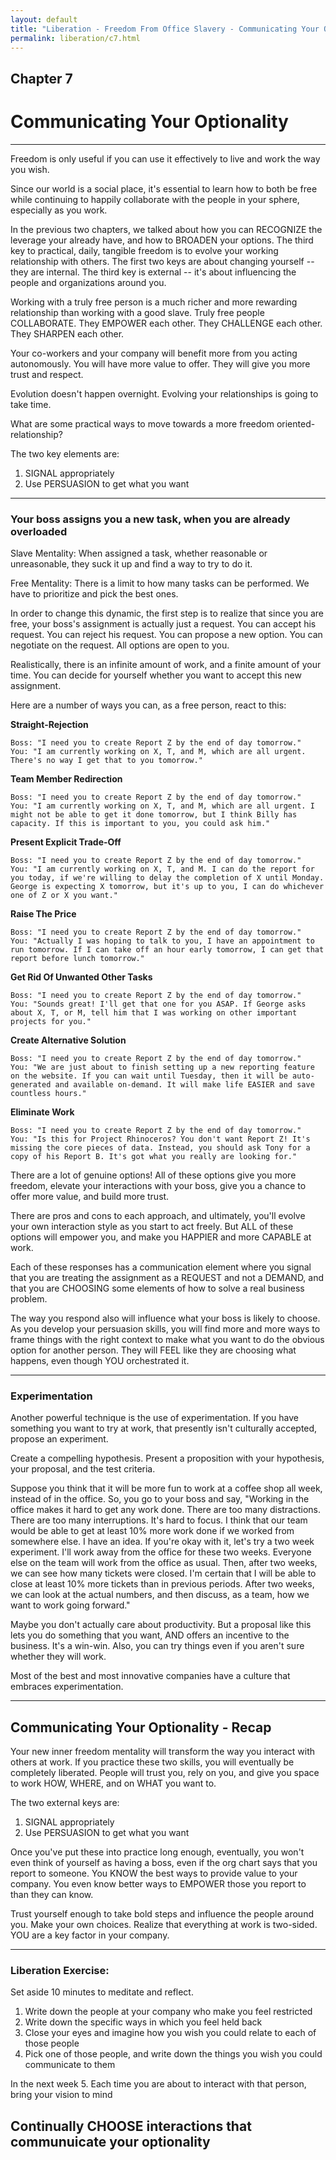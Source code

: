 ```yaml
---
layout: default
title: "Liberation - Freedom From Office Slavery - Communicating Your Optionality"
permalink: liberation/c7.html
---
```


## Chapter 7
# Communicating Your Optionality

----

Freedom is only useful if you can use it effectively to live and work the way you wish. 

Since our world is a social place, it's essential to learn how to both be free while continuing to happily collaborate with the people in your sphere, especially as you work. 

In the previous two chapters, we talked about how you can RECOGNIZE the leverage your already have, and how to BROADEN your options. The third key to practical, daily, tangible freedom is to evolve your working relationship with others. The first two keys are about changing yourself -- they are internal. The third key is external -- it's about influencing the people and organizations around you.

Working with a truly free person is a much richer and more rewarding relationship than working with a good slave. Truly free people COLLABORATE. They EMPOWER each other. They CHALLENGE each other. They SHARPEN each other. 

Your co-workers and your company will benefit more from you acting autonomously. You will have more value to offer. They will give you more trust and respect.

Evolution doesn't happen overnight. Evolving your relationships is going to take time.

What are some practical ways to move towards a more freedom oriented-relationship?

The two key elements are:

1) SIGNAL appropriately
2) Use PERSUASION to get what you want

----

### Your boss assigns you a new task, when you are already overloaded

Slave Mentality: When assigned a task, whether reasonable or unreasonable, they suck it up and find a way to try to do it. 

Free Mentality: There is a limit to how many tasks can be performed. We have to prioritize and pick the best ones.

In order to change this dynamic, the first step is to realize that since you are free, your boss's assignment is actually just a request. You can accept his request. You can reject his request. You can propose a new option. You can negotiate on the request. All options are open to you.

Realistically, there is an infinite amount of work, and a finite amount of your time. You can decide for yourself whether you want to accept this new assignment. 

Here are a number of ways you can, as a free person, react to this:

**Straight-Rejection**
```
Boss: "I need you to create Report Z by the end of day tomorrow."
You: "I am currently working on X, T, and M, which are all urgent. There's no way I get that to you tomorrow."
```

**Team Member Redirection**
```
Boss: "I need you to create Report Z by the end of day tomorrow."
You: "I am currently working on X, T, and M, which are all urgent. I might not be able to get it done tomorrow, but I think Billy has capacity. If this is important to you, you could ask him."
```

**Present Explicit Trade-Off**
```
Boss: "I need you to create Report Z by the end of day tomorrow."
You: "I am currently working on X, T, and M. I can do the report for you today, if we're willing to delay the completion of X until Monday. George is expecting X tomorrow, but it's up to you, I can do whichever one of Z or X you want."
```

**Raise The Price**
```
Boss: "I need you to create Report Z by the end of day tomorrow."
You: "Actually I was hoping to talk to you, I have an appointment to run tomorrow. If I can take off an hour early tomorrow, I can get that report before lunch tomorrow."
```

**Get Rid Of Unwanted Other Tasks**
```
Boss: "I need you to create Report Z by the end of day tomorrow."
You: "Sounds great! I'll get that one for you ASAP. If George asks about X, T, or M, tell him that I was working on other important projects for you."
```

**Create Alternative Solution**
```
Boss: "I need you to create Report Z by the end of day tomorrow."
You: "We are just about to finish setting up a new reporting feature on the website. If you can wait until Tuesday, then it will be auto-generated and available on-demand. It will make life EASIER and save countless hours."
```

**Eliminate Work**
```
Boss: "I need you to create Report Z by the end of day tomorrow."
You: "Is this for Project Rhinoceros? You don't want Report Z! It's missing the core pieces of data. Instead, you should ask Tony for a copy of his Report B. It's got what you really are looking for."
```

There are a lot of genuine options! All of these options give you more freedom, elevate your interactions with your boss, give you a chance to offer more value, and build more trust. 

There are pros and cons to each approach, and ultimately, you'll evolve your own interaction style as you start to act freely. But ALL of these options will empower you, and make you HAPPIER and more CAPABLE at work. 

Each of these responses has a communication element where you signal that you are treating the assignment as a REQUEST and not a DEMAND, and that you are CHOOSING some elements of how to solve a real business problem. 

The way you respond also will influence what your boss is likely to choose. As you develop your persuasion skills, you will find more and more ways to frame things with the right context to make what you want to do the obvious option for another person. They will FEEL like they are choosing what happens, even though YOU orchestrated it.

----

### Experimentation

Another powerful technique is the use of experimentation. If you have something you want to try at work, that presently isn't culturally accepted, propose an experiment.

Create a compelling hypothesis. Present a proposition with your hypothesis, your proposal, and the test criteria. 

Suppose you think that it will be more fun to work at a coffee shop all week, instead of in the office. So, you go to your boss and say, "Working in the office makes it hard to get any work done. There are too many distractions. There are too many interruptions. It's hard to focus. I think that our team would be able to get at least 10% more work done if we worked from somewhere else. I have an idea. If you're okay with it, let's try a two week experiment. I'll work away from the office for these two weeks. Everyone else on the team will work from the office as usual. Then, after two weeks, we can see how many tickets were closed. I'm certain that I will be able to close at least 10% more tickets than in previous periods. After two weeks, we can look at the actual numbers, and then discuss, as a team, how we want to work going forward."

Maybe you don't actually care about productivity. But a proposal like this lets you do something that you want, AND offers an incentive to the business. It's a win-win. Also, you can try things even if you aren't sure whether they will work. 

Most of the best and most innovative companies have a culture that embraces experimentation. 

----

## Communicating Your Optionality - Recap

Your new inner freedom mentality will transform the way you interact with others at work. If you practice these two skills, you will eventually be completely liberated. People will trust you, rely on you, and give you space to work HOW, WHERE, and on WHAT you want to.

The two external keys are:

1) SIGNAL appropriately
2) Use PERSUASION to get what you want

Once you've put these into practice long enough, eventually, you won't even think of yourself as having a boss, even if the org chart says that you report to someone. You KNOW the best ways to provide value to your company. You even know better ways to EMPOWER those you report to than they can know. 

Trust yourself enough to take bold steps and influence the people around you. Make your own choices. Realize that everything at work is two-sided. YOU are a key factor in your company.

----

### Liberation Exercise:

Set aside 10 minutes to meditate and reflect.
1. Write down the people at your company who make you feel restricted
2. Write down the specific ways in which you feel held back
3. Close your eyes and imagine how you wish you could relate to each of those people
4. Pick one of those people, and write down the things you wish you could communicate to them

In the next week
5. Each time you are about to interact with that person, bring your vision to mind

## Continually CHOOSE interactions that communuicate your optionality
